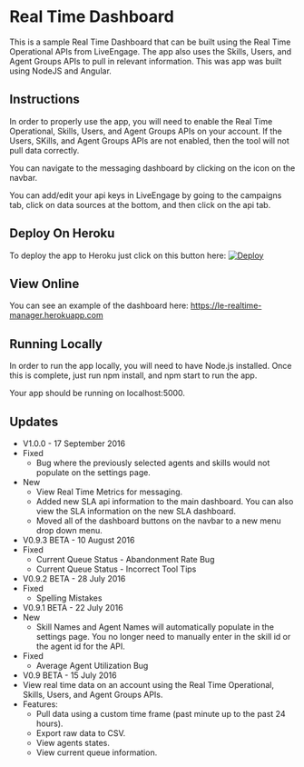 # Real Time Dashboard

This is a sample Real Time Dashboard that can be built using the Real Time Operational APIs from LiveEngage. The app also uses the Skills, Users, and Agent Groups APIs to pull in relevant information. This was app was built using NodeJS and Angular.

## Instructions

In order to properly use the app, you will need to enable the Real Time Operational, Skills, Users, and Agent Groups APIs on your account. If the Users, SKills, and Agent Groups APIs are not enabled, then the tool will not pull data correctly.

You can navigate to the messaging dashboard by clicking on the icon on the navbar.

You can add/edit your api keys in LiveEngage by going to the campaigns tab, click on data sources at the bottom, and then click on the api tab.

## Deploy On Heroku

To deploy the app to Heroku just click on this button here: [![Deploy](https://www.herokucdn.com/deploy/button.svg)](https://heroku.com/deploy)

## View Online

You can see an example of the dashboard here: https://le-realtime-manager.herokuapp.com

## Running Locally

In order to run the app locally, you will need to have Node.js installed. Once this is complete, just run npm install, and npm start to run the app.

Your app should be running on localhost:5000.

## Updates

* V1.0.0 - 17 September 2016
 * Fixed
   * Bug where the previously selected agents and skills would not populate on the settings page.
 * New
   * View Real Time Metrics for messaging.
   * Added new SLA api information to the main dashboard. You can also view the SLA information on the new SLA dashboard.
   * Moved all of the dashboard buttons on the navbar to a new menu drop down menu.
* V0.9.3 BETA - 10 August 2016
 * Fixed
   * Current Queue Status - Abandonment Rate Bug
   * Current Queue Status - Incorrect Tool Tips
* V0.9.2 BETA - 28 July 2016
 * Fixed
   * Spelling Mistakes
* V0.9.1 BETA - 22 July 2016
 * New
   * Skill Names and Agent Names will automatically populate in the settings page. You no longer need to manually enter in the skill id or the agent id for the API.
 * Fixed
   * Average Agent Utilization Bug
* V0.9 BETA - 15 July 2016
 * View real time data on an account using the Real Time Operational, Skills, Users, and Agent Groups APIs.
 * Features:
   * Pull data using a custom time frame (past minute up to the past 24 hours).
    * Export raw data to CSV.
    * View agents states.
    * View current queue information.
